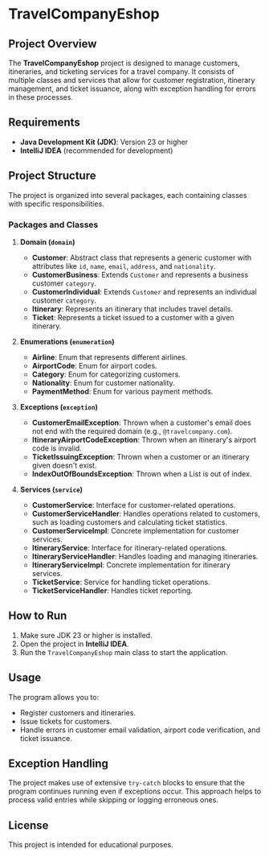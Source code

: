 # TravelCompanyEshop

## Project Overview
The **TravelCompanyEshop** project is designed to manage customers, itineraries, and ticketing services for a travel company. It consists of multiple classes and services that allow for customer registration, itinerary management, and ticket issuance, along with exception handling for errors in these processes.

## Requirements
- **Java Development Kit (JDK)**: Version 23 or higher
- **IntelliJ IDEA** (recommended for development)

## Project Structure
The project is organized into several packages, each containing classes with specific responsibilities.

### Packages and Classes

1. **Domain (`domain`)**
    - **Customer**: Abstract class that represents a generic customer with attributes like `id`, `name`, `email`, `address`, and `nationality`.
    - **CustomerBusiness**: Extends `Customer` and represents a business customer `category`.
    - **CustomerIndividual**: Extends `Customer` and represents an individual customer `category`.
    - **Itinerary**: Represents an itinerary that includes travel details.
    - **Ticket**: Represents a ticket issued to a customer with a given itinerary.

2. **Enumerations (`enumeration`)**
    - **Airline**: Enum that represents different airlines.
    - **AirportCode**: Enum for airport codes.
    - **Category**: Enum for categorizing customers.
    - **Nationality**: Enum for customer nationality.
    - **PaymentMethod**: Enum for various payment methods.

3. **Exceptions (`exception`)**
    - **CustomerEmailException**: Thrown when a customer's email does not end with the required domain (e.g., `@travelcompany.com`).
    - **ItineraryAirportCodeException**: Thrown when an itinerary's airport code is invalid.
    - **TicketIssuingException**: Thrown when a customer or an itinerary given doesn't exist.
    - **IndexOutOfBoundsException**: Thrown when a List is out of index.

4. **Services (`service`)**
    - **CustomerService**: Interface for customer-related operations.
    - **CustomerServiceHandler**: Handles operations related to customers, such as loading customers and calculating ticket statistics.
    - **CustomerServiceImpl**: Concrete implementation for customer services.
    - **ItineraryService**: Interface for itinerary-related operations.
    - **ItineraryServiceHandler**: Handles loading and managing itineraries.
    - **ItineraryServiceImpl**: Concrete implementation for itinerary services.
    - **TicketService**: Service for handling ticket operations.
    - **TicketServiceHandler**: Handles ticket reporting.

## How to Run
1. Make sure JDK 23 or higher is installed.
2. Open the project in **IntelliJ IDEA**.
3. Run the `TravelCompanyEshop` main class to start the application.

## Usage
The program allows you to:
- Register customers and itineraries.
- Issue tickets for customers.
- Handle errors in customer email validation, airport code verification, and ticket issuance.

## Exception Handling
The project makes use of extensive `try-catch` blocks to ensure that the program continues running even if exceptions occur. This approach helps to process valid entries while skipping or logging erroneous ones.

## License
This project is intended for educational purposes.